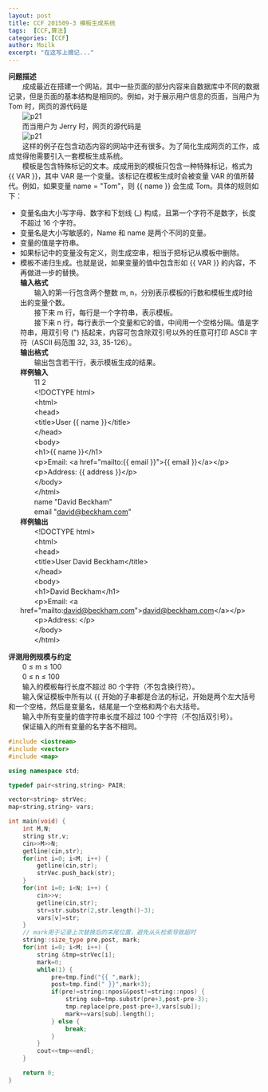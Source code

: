 ```yaml
---
layout: post
title: CCF 201509-3 模板生成系统
tags:  [CCF,算法]
categories: [CCF]
author: Moilk
excerpt: "在这写上摘记..."
---
```


**问题描述**  
　　成成最近在搭建一个网站，其中一些页面的部分内容来自数据库中不同的数据记录，但是页面的基本结构是相同的。例如，对于展示用户信息的页面，当用户为 Tom 时，网页的源代码是  
　　![p21]({{site.baseurl}}/assets/images/ccf/p1.png)  
　　而当用户为 Jerry 时，网页的源代码是  
　　![p21]({{site.baseurl}}/assets/images/ccf/p2.png)  
　　这样的例子在包含动态内容的网站中还有很多。为了简化生成网页的工作，成成觉得他需要引入一套模板生成系统。  
　　模板是包含特殊标记的文本。成成用到的模板只包含一种特殊标记，格式为 \{\{ VAR \}\}，其中 VAR 是一个变量。该标记在模板生成时会被变量 VAR 的值所替代。例如，如果变量 name = "Tom"，则 \{\{ name \}\} 会生成 Tom。具体的规则如下：  

* 变量名由大小写字母、数字和下划线 (_) 构成，且第一个字符不是数字，长度不超过 16 个字符。  
* 变量名是大小写敏感的，Name 和 name 是两个不同的变量。  
* 变量的值是字符串。  
* 如果标记中的变量没有定义，则生成空串，相当于把标记从模板中删除。  
* 模板不递归生成。也就是说，如果变量的值中包含形如 \{\{ VAR \}\} 的内容，不再做进一步的替换。  
**输入格式**  
　　输入的第一行包含两个整数 m, n，分别表示模板的行数和模板生成时给出的变量个数。  
　　接下来 m 行，每行是一个字符串，表示模板。  
　　接下来 n 行，每行表示一个变量和它的值，中间用一个空格分隔。值是字符串，用双引号 (") 括起来，内容可包含除双引号以外的任意可打印 ASCII 字符（ASCII 码范围 32, 33, 35-126）。  
**输出格式**  
　　输出包含若干行，表示模板生成的结果。  
**样例输入**  
　　11 2  
　　&lt;!DOCTYPE html>  
　　&lt;html>  
　　&lt;head>  
　　&lt;title>User \{\{ name \}\}&lt;/title>  
　　&lt;/head>  
　　&lt;body>  
　　&lt;h1>\{\{ name \}\}&lt;/h1>  
　　&lt;p>Email: &lt;a href="mailto:\{\{ email \}\}">\{\{ email \}\}&lt;/a>&lt;/p>  
　　&lt;p>Address: \{\{ address \}\}&lt;/p>  
　　&lt;/body>  
　　&lt;/html>  
　　name "David Beckham"  
　　email "david@beckham.com"  
**样例输出**  
　　&lt;!DOCTYPE html>  
　　&lt;html>  
　　&lt;head>  
　　&lt;title>User David Beckham&lt;/title>  
　　&lt;/head>  
　　&lt;body>  
　　&lt;h1>David Beckham&lt;/h1>  
　　&lt;p>Email: &lt;a href="mailto:david@beckham.com">david@beckham.com&lt;/a>&lt;/p>  
　　&lt;p>Address: &lt;/p>  
　　&lt;/body>  
　　&lt;/html>  

**评测用例规模与约定**  
　　0 ≤ m ≤ 100  
　　0 ≤ n ≤ 100  
　　输入的模板每行长度不超过 80 个字符（不包含换行符）。  
　　输入保证模板中所有以 \{\{ 开始的子串都是合法的标记，开始是两个左大括号和一个空格，然后是变量名，结尾是一个空格和两个右大括号。  
　　输入中所有变量的值字符串长度不超过 100 个字符（不包括双引号）。  
　　保证输入的所有变量的名字各不相同。  

```cpp
#include <iostream>
#include <vector>
#include <map>

using namespace std;

typedef pair<string,string> PAIR;

vector<string> strVec;
map<string,string> vars;

int main(void) {
	int M,N;
	string str,v;
	cin>>M>>N;
	getline(cin,str);
	for(int i=0; i<M; i++) {
		getline(cin,str);
		strVec.push_back(str);
	}
	for(int i=0; i<N; i++) {
		cin>>v;
		getline(cin,str);
		str=str.substr(2,str.length()-3);
		vars[v]=str;
	}
	// mark用于记录上次替换后的末尾位置，避免从头检索导致超时 
	string::size_type pre,post, mark;
	for(int i=0; i<M; i++) {
		string &tmp=strVec[i];
		mark=0;
		while(1) {
			pre=tmp.find("{{ ",mark);
			post=tmp.find(" }}",mark+3);
			if(pre!=string::npos&&post!=string::npos) {
				string sub=tmp.substr(pre+3,post-pre-3);
				tmp.replace(pre,post-pre+3,vars[sub]);
				mark+=vars[sub].length();
			} else {
				break;
			}
		}
		cout<<tmp<<endl;
	}

	return 0;
}
```